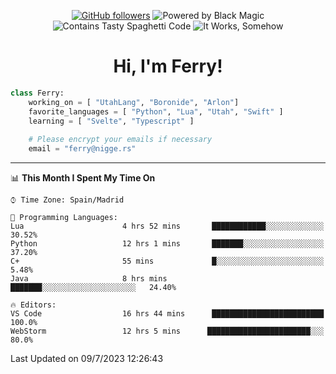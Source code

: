 <div align="center">

[![GitHub followers](https://img.shields.io/github/followers/ImUltik?logo=github&style=for-the-badge&logoColor=white)](https://github.com/ImUltik)
![Powered by Black Magic](https://img.shields.io/static/v1?label=Powered%20By&message=Black%20Magic&color=black&style=for-the-badge&logo=github-sponsors&logoColor=white)
![Contains Tasty Spaghetti Code](https://img.shields.io/static/v1?label=Contains&message=Tasty%20Spaghetti%20Code&color=yellow&style=for-the-badge&logo=visual-studio-code&logoColor=white)
![It Works, Somehow](https://img.shields.io/static/v1?label=It%20Works&message=Somehow&color=green&style=for-the-badge&logo=broadcom&logoColor=white)
<h1>Hi, I'm Ferry!</h1>
</div>

```py
class Ferry:
    working_on = [ "UtahLang", "Boronide", "Arlon"]
    favorite_languages = [ "Python", "Lua", "Utah", "Swift" ]
    learning = [ "Svelte", "Typescript" ]
   
    # Please encrypt your emails if necessary
    email = "ferry@nigge.rs"
```
---

<!--START_SECTION:waka-->
📊 **This Month I Spent My Time On** 

```text
⌚︎ Time Zone: Spain/Madrid

💬 Programming Languages: 
Lua                      4 hrs 52 mins       ████████████░░░░░░░░░░░░░   30.52% 
Python                   12 hrs 1 mins       ███████░░░░░░░░░░░░░░░░░░   37.20% 
C+                       55 mins             █░░░░░░░░░░░░░░░░░░░░░░░░   5.48% 
Java                     8 hrs mins          ███████░░░░░░░░░░░░░░░░░░░░░   24.40%

🔥 Editors: 
VS Code                  16 hrs 44 mins      █████████████████████████   100.0%
WebStorm                 12 hrs 5 mins      ███████████████████████░░░   80.0%

```


 Last Updated on 09/7/2023 12:26:43
<!--END_SECTION:waka-->

